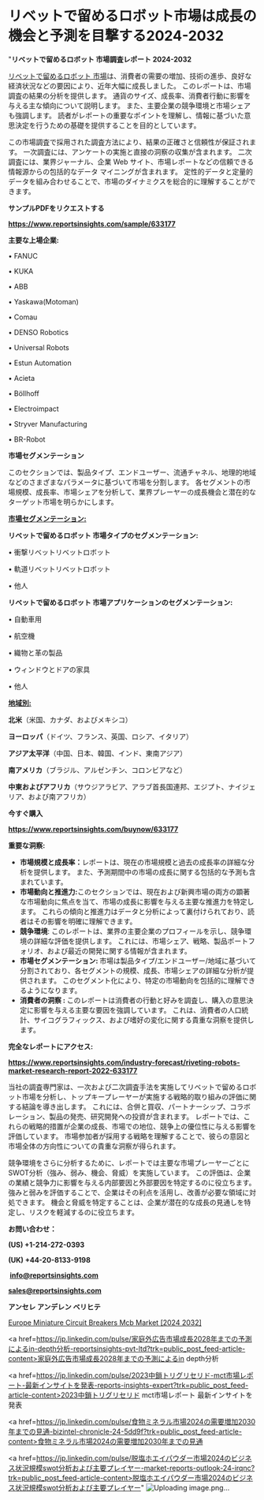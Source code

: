 # リベットで留めるロボット市場は成長の機会と予測を目撃する2024-2032

"<strong>リベットで留めるロボット 市場調査レポート 2024-2032</strong>

<a href=https://www.reportsinsights.com/sample/633177>リベットで留めるロボット 市場</a>は、消費者の需要の増加、技術の進歩、良好な経済状況などの要因により、近年大幅に成長しました。 このレポートは、市場調査の結果の分析を提供します。 通貨のサイズ、成長率、消費者行動に影響を与える主な傾向について説明します。 また、主要企業の競争環境と市場シェアも強調します。 読者がレポートの重要なポイントを理解し、情報に基づいた意思決定を行うための基礎を提供することを目的としています。

この市場調査で採用された調査方法により、結果の正確さと信頼性が保証されます。 一次調査には、アンケートの実施と直接の洞察の収集が含まれます。 二次調査には、業界ジャーナル、企業 Web サイト、市場レポートなどの信頼できる情報源からの包括的なデータ マイニングが含まれます。 定性的データと定量的データを組み合わせることで、市場のダイナミクスを総合的に理解することができます。

<strong><b>サンプルPDFをリクエストする</b></strong>

<a href=https://www.reportsinsights.com/sample/633177><strong><u>https://www.reportsinsights.com/sample/633177</u></strong></a>

<strong>主要な上場企業:</strong>

• FANUC

• KUKA

• ABB

• Yaskawa(Motoman)

• Comau

• DENSO Robotics

• Universal Robots

• Estun Automation

• Acieta

• Böllhoff

• Electroimpact

• Stryver Manufacturing

• BR-Robot

<strong>市場セグメンテーション</strong>

このセクションでは、製品タイプ、エンドユーザー、流通チャネル、地理的地域などのさまざまなパラメータに基づいて市場を分割します。 各セグメントの市場規模、成長率、市場シェアを分析して、業界プレーヤーの成長機会と潜在的なターゲット市場を明らかにします。

<strong><u>市場セグメンテーション</u></strong><strong><u>:</u></strong>

<strong>リベットで留めるロボット 市場タイプのセグメンテーション:</strong>

• 衝撃リベットリベットロボット

• 軌道リベットリベットロボット

• 他人

<strong>リベットで留めるロボット 市場アプリケーションのセグメンテーション:</strong>

• 自動車用

• 航空機

• 織物と革の製品

• ウィンドウとドアの家具

• 他人

<strong><u>地域別</u></strong><strong><u>:</u></strong>

<strong>北米</strong>（米国、カナダ、およびメキシコ）

<strong>ヨーロッパ</strong>（ドイツ、フランス、英国、ロシア、イタリア）

<strong>アジア太平洋</strong>（中国、日本、韓国、インド、東南アジア）

<strong>南アメリカ</strong>（ブラジル、アルゼンチン、コロンビアなど）

<strong>中東およびアフリカ</strong>（サウジアラビア、アラブ首長国連邦、エジプト、ナイジェリア、および南アフリカ）

<strong>今すぐ購入</strong>

<a href=https://www.reportsinsights.com/buynow/633177><strong><u>https://www.reportsinsights.com/buynow/633177</u></strong></a>

<strong>重要な洞察:</strong>
<ul>
  <li><strong>市場規模と成長率：</strong>レポートは、現在の市場規模と過去の成長率の詳細な分析を提供します。 また、予測期間中の市場の成長に関する包括的な予測も含まれています。</li>
  <li><strong>市場動向と推進力:</strong>このセクションでは、現在および新興市場の両方の顕著な市場動向に焦点を当て、市場の成長に影響を与える主要な推進力を特定します。 これらの傾向と推進力はデータと分析によって裏付けられており、読者はその影響を明確に理解できます。</li>
  <li><strong>競争環境</strong>: このレポートは、業界の主要企業のプロフィールを示し、競争環境の詳細な評価を提供します。 これには、市場シェア、戦略、製品ポートフォリオ、および最近の開発に関する情報が含まれます。</li>
  <li><strong>市場セグメンテーション: </strong>市場は製品タイプ/エンドユーザー/地域に基づいて分割されており、各セグメントの規模、成長、市場シェアの詳細な分析が提供されます。 このセグメント化により、特定の市場動向を包括的に理解できるようになります。</li>
  <li><strong>消費者の洞察 : </strong>このレポートは消費者の行動と好みを調査し、購入の意思決定に影響を与える主要な要因を強調しています。 これは、消費者の人口統計、サイコグラフィックス、および嗜好の変化に関する貴重な洞察を提供します。</li>
</ul>
<strong>完全なレポートにアクセス:</strong>

<a href=https://www.reportsinsights.com/industry-forecast/riveting-robots-market-research-report-2022-633177><strong><u><b>https://www.reportsinsights.com/industry-forecast/riveting-robots-market-research-report-2022-633177</b></u></strong></a>

当社の調査専門家は、一次および二次調査手法を実施してリベットで留めるロボット市場を分析し、トップキープレーヤーが実施する戦略的取り組みの評価に関する結論を導き出します。 これには、合併と買収、パートナーシップ、コラボレーション、製品の発売、研究開発への投資が含まれます。 レポートでは、これらの戦略的措置が企業の成長、市場での地位、競争上の優位性に与える影響を評価しています。 市場参加者が採用する戦略を理解することで、彼らの意図と市場全体の方向性についての貴重な洞察が得られます。

競争環境をさらに分析するために、レポートでは主要な市場プレーヤーごとにSWOT分析（強み、弱み、機会、脅威）を実施しています。 この評価は、企業の業績と競争力に影響を与える内部要因と外部要因を特定するのに役立ちます。 強みと弱みを評価することで、企業はその利点を活用し、改善が必要な領域に対処できます。 機会と脅威を特定することは、企業が潜在的な成長の見通しを特定し、リスクを軽減するのに役立ちます。

<strong>お問い合わせ：</strong>

<strong>(US) +1-214-272-0393</strong>

<strong>(UK) +44-20-8133-9198</strong>

<strong> </strong><a href=info@reportsinsights.com><strong><u>info@reportsinsights.com</u></strong></a>

<a href=sales@reportsinsights.com><strong><u>sales@reportsinsights.com</u></strong></a>

<strong>アンセレ アンデレン ベリヒテ</strong>

<a href=https://www.linkedin.com/pulse/europe-miniature-circuit-breakers-mcb-markets-2024-zv3tf/>Europe Miniature Circuit Breakers Mcb Market [2024 2032]</a>

<a href=https://jp.linkedin.com/pulse/家庭外広告市場成長2028年までの予測によるin-depth分析-reportsinsights-pvt-ltd?trk=public_post_feed-article-content>家庭外広告市場成長2028年までの予測によるin depth分析</a>

<a href=https://jp.linkedin.com/pulse/2023中鎖トリグリセリド-mct市場レポート-最新インサイトを発表-reports-insights-expert?trk=public_post_feed-article-content>2023中鎖トリグリセリド mct市場レポート 最新インサイトを発表</a>

<a href=https://jp.linkedin.com/pulse/食物ミネラル市場2024の需要増加2030年までの見通-bizintel-chronicle-24-5dd9f?trk=public_post_feed-article-content>食物ミネラル市場2024の需要増加2030年までの見通</a>

<a href=https://jp.linkedin.com/pulse/脱塩ホエイパウダー市場2024のビジネス状況規模swot分析および主要プレイヤー-market-reports-outlook-24-irqnc?trk=public_post_feed-article-content>脱塩ホエイパウダー市場2024のビジネス状況規模swot分析および主要プレイヤー</a>"
![Uploading image.png…]()

